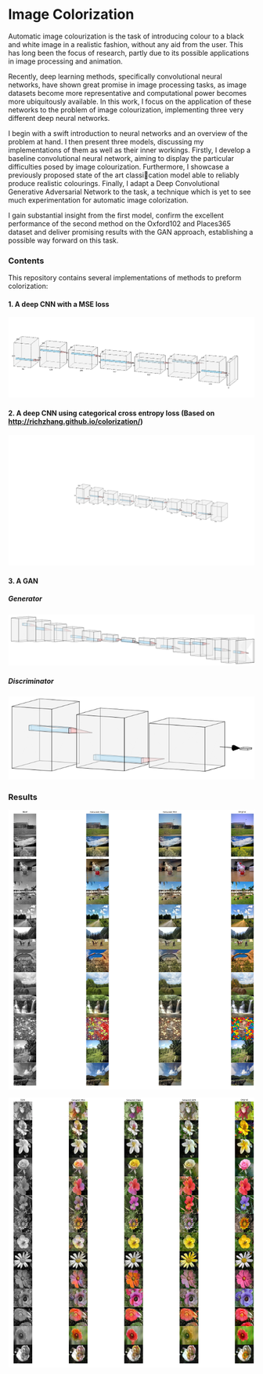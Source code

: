 # Image Colorization

Automatic image colourization is the task of introducing colour to a black and white
image in a realistic fashion, without any aid from the user. This has long been the
focus of research, partly due to its possible applications in image processing and
animation.

Recently, deep learning methods, specifically convolutional neural networks, have
shown great promise in image processing tasks, as image datasets become more
representative and computational power becomes more ubiquitously available. In
this work, I focus on the application of these networks to the problem of image
colourization, implementing three very different deep neural networks.

I begin with a swift introduction to neural networks and an overview of the problem
at hand. I then present three models, discussing my implementations of them
as well as their inner workings. Firstly, I develop a baseline convolutional neural
network, aiming to display the particular difficulties posed by image colourization.
Furthermore, I showcase a previously proposed state of the art classication model
able to reliably produce realistic colourings. Finally, I adapt a Deep Convolutional
Generative Adversarial Network to the task, a technique which is yet to see much
experimentation for automatic image colorization.

I gain substantial insight from the first model, confirm the excellent performance
of the second method on the Oxford102 and Places365 dataset and deliver promising
results with the GAN approach, establishing a possible way forward on this task.

### Contents

This repository contains several implementations of methods to preform colorization:

  #### 1. A deep CNN with a MSE loss
  
  ![demo](https://raw.githubusercontent.com/CarlosGomes98/Image_Colorization/master/diagrams/MSE.png)

  
  #### 2. A deep CNN using categorical cross entropy loss (Based on http://richzhang.github.io/colorization/)
  
  ![demo](https://raw.githubusercontent.com/CarlosGomes98/Image_Colorization/master/diagrams/class.jpg)

  #### 3. A GAN
  
  ##### Generator
  ![demo](https://raw.githubusercontent.com/CarlosGomes98/Image_Colorization/master/diagrams/generator.png)
  ##### Discriminator
  ![demo](https://raw.githubusercontent.com/CarlosGomes98/Image_Colorization/master/diagrams/discriminator.png)

  
### Results

![demo](https://raw.githubusercontent.com/CarlosGomes98/Image_Colorization/master/diagrams/classvsmse.png)

![demo](https://raw.githubusercontent.com/CarlosGomes98/Image_Colorization/master/diagrams/allvsall.png)


